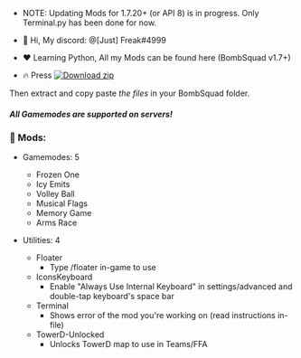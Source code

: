 - NOTE: Updating Mods for 1.7.20+ (or API 8) is in progress. Only Terminal.py has been done for now.

- 👋 Hi, My discord: @[Just] Freak#4999
- ❤️ Learning Python, All my Mods can be found here (BombSquad v1.7+)
- 🔥 Press [![Download zip](https://custom-icon-badges.herokuapp.com/badge/-Download-blue?style=for-the-badge&logo=download&logoColor=white "Download zip")](https://github.com/Freaku17/BombSquad-Mods-byFreaku/archive/refs/heads/main.zip) 

Then extract and copy paste *the files* in your BombSquad folder.

##### All Gamemodes are supported on servers!

### 🎯 Mods:
* Gamemodes: 5
   * Frozen One
   * Icy Emits
   * Volley Ball
   * Musical Flags
   * Memory Game
   * Arms Race

* Utilities: 4
   * Floater
      * Type /floater in-game to use
   * IconsKeyboard
      * Enable "Always Use Internal Keyboard" in settings/advanced and double-tap keyboard's space bar
   * Terminal
      * Shows error of the mod you're working on (read instructions in-file)
   * TowerD-Unlocked
      * Unlocks TowerD map to use in Teams/FFA

